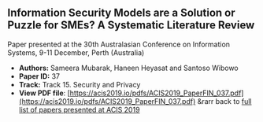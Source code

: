 ## Information Security Models are a Solution or Puzzle for SMEs? A Systematic Literature Review

Paper presented at the 30th Australasian Conference on Information Systems, 9-11 December, Perth (Australia)
- **Authors:** Sameera Mubarak, Haneen Heyasat and Santoso Wibowo
- **Paper ID:** 37
- **Track:** Track 15. Security and Privacy
- **View PDF file**: [https://acis2019.io/pdfs/ACIS2019_PaperFIN_037.pdf](https://acis2019.io/pdfs/ACIS2019_PaperFIN_037.pdf)
&rarr back to [full list of papers presented at ACIS 2019](https://acis2019.io/)